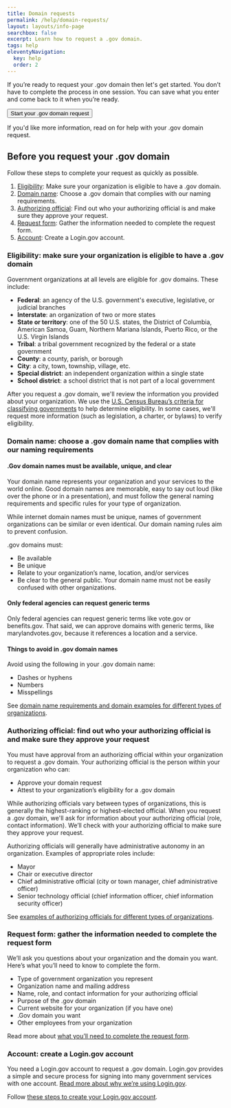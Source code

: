 ```yaml
---
title: Domain requests
permalink: /help/domain-requests/
layout: layouts/info-page
searchbox: false
excerpt: Learn how to request a .gov domain.
tags: help
eleventyNavigation:
  key: help
  order: 2 
---
```


If you’re ready to request your .gov domain then let's get started. You don’t have to complete the process in one session. You can save what you enter and come back to it when you’re ready. 

<button class="usa-button">Start your .gov domain request</button>

If you'd like more information, read on for help with your .gov domain request.

## Before you request your .gov domain

Follow these steps to complete your request as quickly as possible.

1. [Eligibility](#eligibility%3A-make-sure-your-organization-is-eligible-to-have-a-.gov-domain): Make sure your organization is eligible to have a .gov domain.
2. [Domain name](#domain-name%3A-choose-a-.gov-domain-name-that-complies-with-our-naming-requirements): Choose a .gov domain that complies with our naming requirements.
3. [Authorizing official](#authorizing-official%3A-find-out-who-your-authorizing-official-is-and-make-sure-they-approve-your-request): Find out who your authorizing official is and make sure they approve your request.
4. [Request form](#request-form%3A-gather-the-information-needed-to-complete-the-request-form): Gather the information needed to complete the request form.
5. [Account](#account%3A-create-a-login.gov-account): Create a Login.gov account.

### Eligibility: make sure your organization is eligible to have a .gov domain

Government organizations at all levels are eligible for .gov domains. These include:

- **Federal**: an agency of the U.S. government's executive, legislative, or judicial branches
- **Interstate**: an organization of two or more states
- **State or territory**: one of the 50 U.S. states, the District of Columbia, American Samoa, Guam, Northern Mariana Islands, Puerto Rico, or the U.S. Virgin Islands
- **Tribal**: a tribal government recognized by the federal or a state government
- **County**: a county, parish, or borough
- **City**: a city, town, township, village, etc.
- **Special district**: an independent organization within a single state
- **School district**: a school district that is not part of a local government

After you request a .gov domain, we'll review the information you provided about your organization. We use the [U.S. Census Bureau’s criteria for classifying governments](https://www.census.gov/programs-surveys/gus/technical-documentation/methodology/population-of-interest1.html) to help determine eligibility. In some cases, we'll request more information (such as legislation, a charter, or bylaws) to verify eligibility.

### Domain name: choose a .gov domain name that complies with our naming requirements

#### .Gov domain names must be available, unique, and clear

Your domain name represents your organization and your services to the world online. Good domain names are memorable, easy to say out loud (like over the phone or in a presentation), and must follow the general naming requirements and specific rules for your type of organization.

While internet domain names must be unique, names of government organizations can be similar or even identical. Our domain naming rules aim to prevent confusion.

.gov domains must:
- Be available 
- Be unique
- Relate to your organization’s name, location, and/or services
- Be clear to the general public. Your domain name must not be easily confused with other organizations.

#### Only federal agencies can request generic terms
Only federal agencies can request generic terms like vote&#46;gov or benefits&#46;gov.
That said, we can approve domains with generic terms, like marylandvotes&#46;gov, because it references a location and a service.


#### Things to avoid in .gov domain names
Avoid using the following in your .gov domain name:
- Dashes or hyphens
- Numbers
- Misspellings

See [domain name requirements and domain examples for different types of organizations]({{'../../domains/choosing/'}}).

### Authorizing official: find out who your authorizing official is and make sure they approve your request

You must have approval from an authorizing official within your organization to request a .gov domain. Your authorizing official is the person within your organization who can:

- Approve your domain request
- Attest to your organization’s eligibility for a .gov domain

While authorizing officials vary between types of organizations, this is generally the highest-ranking or highest-elected official. When you request a .gov domain, we'll ask for information about your authorizing official (role, contact information). We’ll check with your authorizing official to make sure they approve your request. 

Authorizing officials will generally have administrative autonomy in an organization. Examples of appropriate roles include:

- Mayor
- Chair or executive director
- Chief administrative official (city or town manager, chief administrative officer)
- Senior technology official (chief information officer, chief information security officer)

See [examples of authorizing officials for different types of organizations](#).

### Request form: gather the information needed to complete the request form

We’ll ask you questions about your organization and the domain you want. Here’s what you’ll need to know to complete the form. 

- Type of government organization you represent
- Organization name and mailing address
- Name, role, and contact information for your authorizing official
- Purpose of the .gov domain
- Current website for your organization (if you have one)
- .Gov domain you want
- Other employees from your organization

Read more about [what you’ll need to complete the request form](#).

### Account: create a Login.gov account

You need a Login.gov account to request a .gov domain. Login.gov provides a simple and secure process for signing into many government services with one account. [Read more about why we’re using Login.gov](#).

Follow [these steps to create your Login.gov account](https://login.gov/help/get-started/create-your-account/).





